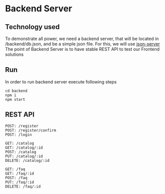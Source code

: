# Backend Server

## Technology used

To demonstrate all power, we need a backend server, that will be located in /backend/db.json, and be a simple json file.
For this, we will use [json-server](https://www.npmjs.com/package/json-server)
The point of Backend Server is to have stable REST API to test our Frontend solutions

## Run

In order to run backend server execute following steps
```
cd backend
npm i
npm start
```


## REST API
```
POST: /register
POST: /register/confirm
POST: /login

GET: /catalog
GET: /catalog/:id
POST: /catalog
PUT: /catalog/:id
DELETE: /catalog/:id

GET: /faq
GET: /faq/:id
POST: /faq
PUT: /faq/:id
DELETE: /faq/:id

```